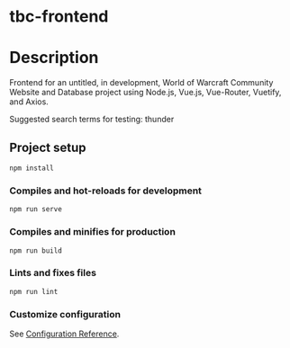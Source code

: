 # tbc-frontend

# Description

Frontend for an untitled, in development, World of Warcraft Community Website and Database project using Node.js, Vue.js, Vue-Router, Vuetify, and Axios.

Suggested search terms for testing:
thunder

## Project setup
```
npm install
```

### Compiles and hot-reloads for development
```
npm run serve
```

### Compiles and minifies for production
```
npm run build
```

### Lints and fixes files
```
npm run lint
```

### Customize configuration
See [Configuration Reference](https://cli.vuejs.org/config/).


